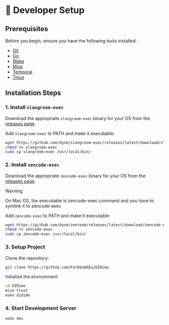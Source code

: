 # 🤖 Developer Setup

## **Prerequisites**

Before you begin, ensure you have the following tools installed:

-   [Git](https://git-scm.com/downloads)
-   [Go](https://go.dev/doc/install)
-   [Make](https://www.gnu.org/software/make)
-   [Mise](https://mise.jdx.dev/getting-started.html)
-   [Temporal](https://docs.temporal.io/cli)
-   [Tmux](https://github.com/tmux/tmux/wiki/Installing)

## **Installation Steps**

### 1. Install `slangroom-exec`

Download the appropriate `slangroom-exec` binary for your OS from the [releases page](https://github.com/dyne/slangroom-exec/releases).

Add `slangroom-exec` to PATH and make it executable:

```bash
wget https://github.com/dyne/slangroom-exec/releases/latest/download/slangroom-exec-Linux-x86_64 -O slangroom-exec
chmod +x slangroom-exec
sudo cp slangroom-exec /usr/local/bin/
```

### 2. Install `zencode-exec`

Download the appropriate `zencode-exec` binary for your OS from the [releases page](https://github.com/dyne/zenroom/releases).

> [!WARNING]
> On Mac OS, the executable is zencode-exec.command and you have to symlink it to zencode-exec

Add `zencode-exec` to PATH and make it executable:

```bash
wget https://github.com/dyne/zenroom/releases/latest/download/zencode-exec
chmod +x zencode-exec
sudo cp zencode-exec /usr/local/bin/
```

### 3. **Setup Project**

Clone the repository:

```bash
git clone https://github.com/ForkbombEu/DIDimo
```

Initialize the environment:

```bash
cd DIDimo
mise trust
make didimo
```

### 4. **Start Development Server**

```bash
make dev
```
